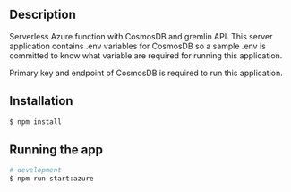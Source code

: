 ## Description

Serverless Azure function with CosmosDB and gremlin API. This server application contains .env variables for CosmosDB so a sample .env is committed to know what variable are required for running this application.

Primary key and endpoint of CosmosDB is required to run this application.

## Installation

```bash
$ npm install
```

## Running the app

```bash
# development
$ npm run start:azure

